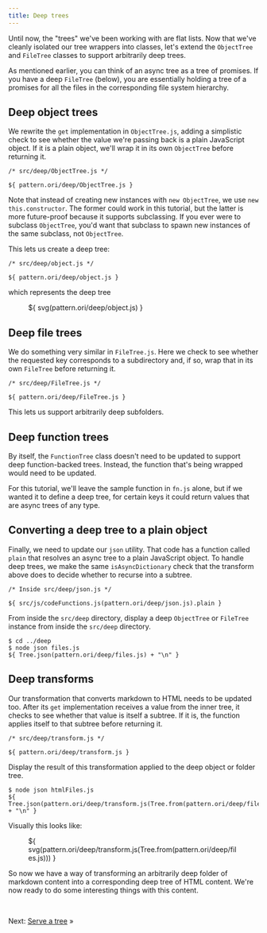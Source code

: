 ```yaml
---
title: Deep trees
---
```


Until now, the "trees" we've been working with are flat lists. Now that we've cleanly isolated our tree wrappers into classes, let's extend the `ObjectTree` and `FileTree` classes to support arbitrarily deep trees.

As mentioned earlier, you can think of an async tree as a tree of promises. If you have a deep `FileTree` (below), you are essentially holding a tree of a promises for all the files in the corresponding file system hierarchy.

## Deep object trees

We rewrite the `get` implementation in `ObjectTree.js`, adding a simplistic check to see whether the value we're passing back is a plain JavaScript object. If it is a plain object, we'll wrap it in its own `ObjectTree` before returning it.

```${'js'}
/* src/deep/ObjectTree.js */

${ pattern.ori/deep/ObjectTree.js }
```

Note that instead of creating new instances with `new ObjectTree`, we use `new this.constructor`. The former could work in this tutorial, but the latter is more future-proof because it supports subclassing. If you ever were to subclass `ObjectTree`, you'd want that subclass to spawn new instances of the same subclass, not `ObjectTree`.

This lets us create a deep tree:

```${'js'}
/* src/deep/object.js */

${ pattern.ori/deep/object.js }
```

which represents the deep tree

<figure>
  ${ svg(pattern.ori/deep/object.js) }
</figure>

## Deep file trees

We do something very similar in `FileTree.js`. Here we check to see whether the requested key corresponds to a subdirectory and, if so, wrap that in its own `FileTree` before returning it.

```${'js'}
/* src/deep/FileTree.js */

${ pattern.ori/deep/FileTree.js }
```

This lets us support arbitrarily deep subfolders.

## Deep function trees

By itself, the `FunctionTree` class doesn't need to be updated to support deep function-backed trees. Instead, the function that's being wrapped would need to be updated.

For this tutorial, we'll leave the sample function in `fn.js` alone, but if we wanted it to define a deep tree, for certain keys it could return values that are async trees of any type.

## Converting a deep tree to a plain object

Finally, we need to update our `json` utility. That code has a function called `plain` that resolves an async tree to a plain JavaScript object. To handle deep trees, we make the same `isAsyncDictionary` check that the transform above does to decide whether to recurse into a subtree.

```${'js'}
/* Inside src/deep/json.js */

${ src/js/codeFunctions.js(pattern.ori/deep/json.js).plain }
```

<span class="tutorialStep"></span> From inside the `src/deep` directory, display a deep `ObjectTree` or `FileTree` instance from inside the `src/deep` directory.

```console
$ cd ../deep
$ node json files.js
${ Tree.json(pattern.ori/deep/files.js) + "\n" }
```

## Deep transforms

Our transformation that converts markdown to HTML needs to be updated too. After its `get` implementation receives a value from the inner tree, it checks to see whether that value is itself a subtree. If it is, the function applies itself to that subtree before returning it.

```${'js'}
/* src/deep/transform.js */

${ pattern.ori/deep/transform.js }
```

<span class="tutorialStep"></span> Display the result of this transformation applied to the deep object or folder tree.

```console
$ node json htmlFiles.js
${ Tree.json(pattern.ori/deep/transform.js(Tree.from(pattern.ori/deep/files.js))) + "\n" }
```

Visually this looks like:

<figure>
${ svg(pattern.ori/deep/transform.js(Tree.from(pattern.ori/deep/files.js))) }
</figure>

So now we have a way of transforming an arbitrarily deep folder of markdown content into a corresponding deep tree of HTML content. We're now ready to do some interesting things with this content.

&nbsp;

Next: [Serve a tree](serve.html) »
